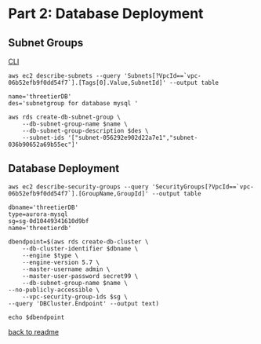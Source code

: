 # Part 2: Database Deployment
## Subnet Groups
[CLI](https://docs.aws.amazon.com/cli/latest/reference/rds/create-db-subnet-group.html)
```
aws ec2 describe-subnets --query 'Subnets[?VpcId==`vpc-06b52efb9f0dd54f7`].[Tags[0].Value,SubnetId]' --output table 
```
```
name='threetierDB'
des='subnetgroup for database mysql '

```
```
aws rds create-db-subnet-group \
    --db-subnet-group-name $name \
    --db-subnet-group-description $des \
    --subnet-ids '["subnet-056292e902d22a7e1","subnet-036b90652a69b55ec"]' 

```

## Database Deployment
```
aws ec2 describe-security-groups --query 'SecurityGroups[?VpcId==`vpc-06b52efb9f0dd54f7`].[GroupName,GroupId]' --output table
```
```
dbname='threetierDB'
type=aurora-mysql
sg=sg-0d10449341610d9bf
name='threetierdb'
```

```
dbendpoint=$(aws rds create-db-cluster \
    --db-cluster-identifier $dbname \
    --engine $type \
    --engine-version 5.7 \
    --master-username admin \
    --master-user-password secret99 \
    --db-subnet-group-name $name \
--no-publicly-accessible \
    --vpc-security-group-ids $sg \
--query 'DBCluster.Endpoint' --output text)

echo $dbendpoint
```

[back to readme](readme.md)
